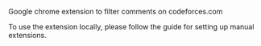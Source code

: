 Google chrome extension to filter comments on codeforces.com

To use the extension locally, please follow the guide for setting up manual extensions.
